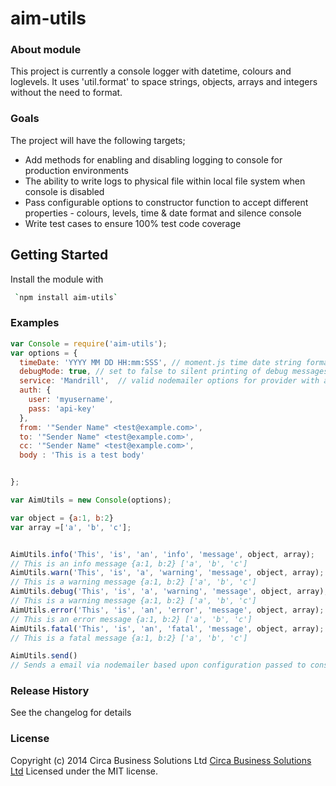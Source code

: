 # aim-utils

### About module

This project is currently a console logger with datetime, colours and loglevels.
It uses 'util.format' to space strings, objects, arrays and integers without the need to format.

### Goals

The project will have the following targets;

+ Add methods for enabling and disabling logging to console for production environments
+ The ability to write logs to physical file within local file system when console is disabled
+ Pass configurable options to constructor function to accept different properties - colours, levels, time & date format and silence console
+ Write test cases to ensure 100% test code coverage

## Getting Started

Install the module with
````bash
 `npm install aim-utils`


````

### Examples

```javascript
var Console = require('aim-utils');
var options = {
  timeDate: 'YYYY MM DD HH:mm:SSS', // moment.js time date string format
  debugMode: true, // set to false to silent printing of debug messages to console
  service: 'Mandrill',  // valid nodemailer options for provider with auth user and pass for accessing api
  auth: {
    user: 'myusername',
    pass: 'api-key'
  },
  from: '"Sender Name" <test@example.com>',
  to: '"Sender Name" <test@example.com>',
  cc: '"Sender Name" <test@example.com>',
  body : 'This is a test body'


};  

var AimUtils = new Console(options);

var object = {a:1, b:2}
var array =['a', 'b', 'c'];


AimUtils.info('This', 'is', 'an', 'info', 'message', object, array);
// This is an info message {a:1, b:2} ['a', 'b', 'c']
AimUtils.warn('This', 'is', 'a', 'warning', 'message', object, array);
// This is a warning message {a:1, b:2} ['a', 'b', 'c']
AimUtils.debug('This', 'is', 'a', 'warning', 'message', object, array);
// This is a warning message {a:1, b:2} ['a', 'b', 'c']
AimUtils.error('This', 'is', 'an', 'error', 'message', object, array);
// This is an error message {a:1, b:2} ['a', 'b', 'c']
AimUtils.fatal('This', 'is', 'an', 'fatal', 'message', object, array);
// This is a fatal message {a:1, b:2} ['a', 'b', 'c']

AimUtils.send()
// Sends a email via nodemailer based upon configuration passed to constructor.

```

<!---
## Contributing
In lieu of a formal styleguide, take care to maintain the existing coding style. Add unit tests for any new or changed functionality. Lint and test your code using [Gulp](http://gulpjs.com/).

## Release History
_(Nothing yet)_

--->

### Release History
See the changelog for details

### License
Copyright (c) 2014 Circa Business Solutions Ltd [Circa Business Solutions Ltd](http://circabs.com/)
Licensed under the MIT license.
